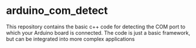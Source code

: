 arduino_com_detect
==================

This repository contains the basic c++ code for detecting the COM port to which your Arduino board is connected. The code is just a basic framework, but can be integrated into more complex applications
